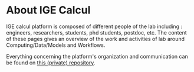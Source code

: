 # About IGE Calcul

IGE calcul platform is composed of different people of the lab including : engineers, researchers, students, phd students, postdoc, etc.
The content of these pages gives an overview of the work and activities of lab around Computing/Data/Models and Workflows.

Everything concerning the platform's organization and communication can be found on
[this (private) repository](https://github.com/ige-calcul/private-docs).
